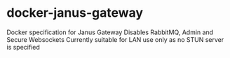 # docker-janus-gateway
Docker specification for Janus Gateway
Disables RabbitMQ, Admin and Secure Websockets
Currently suitable for LAN use only as no STUN server is specified
